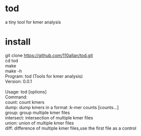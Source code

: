 # tod
a tiny tool for kmer analysis

# install
git clone https://github.com/110allan/tod.git <br>
cd tod <br>
make <br>
make -h <br>
Program: tod (Tools for kmer analysis) <br>
Version: 0.0.1 <br>
<br>
Usage:   tod <command> [options]
<br>
Command: <br>
             count:             count kmers <br>
             dump:             dump kmers in a format :k-mer counts [counts...] <br>
             group:            group multiple kmer files<br>
             intersect:        intersection of multiple kmer files<br>
             union:            union of multiple kmer files<br>
             diff:             difference of multiple kmer files,use the first file as a control<br>

